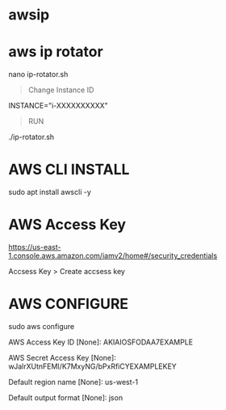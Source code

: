 # awsip
# aws ip rotator

nano ip-rotator.sh

>Change Instance ID

INSTANCE="i-XXXXXXXXXX"

>RUN

./ip-rotator.sh


# AWS CLI INSTALL

sudo apt  install awscli -y


# AWS Access Key

https://us-east-1.console.aws.amazon.com/iamv2/home#/security_credentials

Accsess Key > Create accsess key



# AWS CONFIGURE

sudo aws configure

AWS Access Key ID [None]: AKIAIOSFODAA7EXAMPLE

AWS Secret Access Key [None]: wJalrXUtnFEMI/K7MxyNG/bPxRfiCYEXAMPLEKEY

Default region name [None]: us-west-1

Default output format [None]: json
